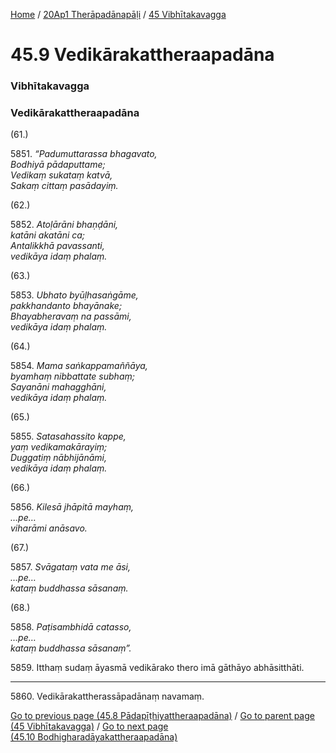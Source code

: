 
[Home](/) / [20Ap1 Therāpadānapāḷi](../../20Ap1.md) / [45 Vibhītakavagga](../45.md)

# 45.9 Vedikārakattheraapadāna

### Vibhītakavagga

### Vedikārakattheraapadāna

(61.)

5851\. _“Padumuttarassa bhagavato,_  
_Bodhiyā pādaputtame;_  
_Vedikaṃ sukataṃ katvā,_  
_Sakaṃ cittaṃ pasādayiṃ._  


(62.)

5852\. _Atoḷārāni bhaṇḍāni,_  
_katāni akatāni ca;_  
_Antalikkhā pavassanti,_  
_vedikāya idaṃ phalaṃ._  


(63.)

5853\. _Ubhato byūḷhasaṅgāme,_  
_pakkhandanto bhayānake;_  
_Bhayabheravaṃ na passāmi,_  
_vedikāya idaṃ phalaṃ._  


(64.)

5854\. _Mama saṅkappamaññāya,_  
_byamhaṃ nibbattate subhaṃ;_  
_Sayanāni mahagghāni,_  
_vedikāya idaṃ phalaṃ._  


(65.)

5855\. _Satasahassito kappe,_  
_yaṃ vedikamakārayiṃ;_  
_Duggatiṃ nābhijānāmi,_  
_vedikāya idaṃ phalaṃ._  


(66.)

5856\. _Kilesā jhāpitā mayhaṃ,_  
_…pe…_  
_viharāmi anāsavo._  


(67.)

5857\. _Svāgataṃ vata me āsi,_  
_…pe…_  
_kataṃ buddhassa sāsanaṃ._  


(68.)

5858\. _Paṭisambhidā catasso,_  
_…pe…_  
_kataṃ buddhassa sāsanaṃ”._  


5859\. Itthaṃ sudaṃ āyasmā vedikārako thero imā gāthāyo abhāsitthāti.

---

5860\. Vedikārakattherassāpadānaṃ navamaṃ.



[Go to previous page (45.8 Pādapīṭhiyattheraapadāna)](45.8.md) / [Go to parent page (45 Vibhītakavagga)](../45.md) / [Go to next page (45.10 Bodhigharadāyakattheraapadāna)](45.10.md)


